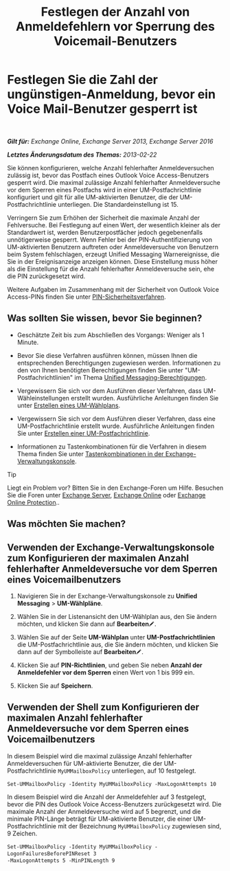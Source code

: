 ﻿---
title: 'Festlegen der Anzahl von Anmeldefehlern vor Sperrung des Voicemail-Benutzers'
TOCTitle: Festlegen Sie die Zahl der ungünstigen-Anmeldung, bevor ein Voice Mail-Benutzer gesperrt ist
ms:assetid: 855e1980-2868-4983-b097-0b5f63f202b8
ms:mtpsurl: https://technet.microsoft.com/de-de/library/Bb123544(v=EXCHG.150)
ms:contentKeyID: 50554864
ms.date: 05/23/2018
mtps_version: v=EXCHG.150
ms.translationtype: MT
---

# Festlegen Sie die Zahl der ungünstigen-Anmeldung, bevor ein Voice Mail-Benutzer gesperrt ist

 

_**Gilt für:** Exchange Online, Exchange Server 2013, Exchange Server 2016_

_**Letztes Änderungsdatum des Themas:** 2013-02-22_

Sie können konfigurieren, welche Anzahl fehlerhafter Anmeldeversuchen zulässig ist, bevor das Postfach eines Outlook Voice Access-Benutzers gesperrt wird. Die maximal zulässige Anzahl fehlerhafter Anmeldeversuche vor dem Sperren eines Postfachs wird in einer UM-Postfachrichtlinie konfiguriert und gilt für alle UM-aktivierten Benutzer, die der UM-Postfachrichtlinie unterliegen. Die Standardeinstellung ist 15.

Verringern Sie zum Erhöhen der Sicherheit die maximale Anzahl der Fehlversuche. Bei Festlegung auf einen Wert, der wesentlich kleiner als der Standardwert ist, werden Benutzerpostfächer jedoch gegebenenfalls unnötigerweise gesperrt. Wenn Fehler bei der PIN-Authentifizierung von UM-aktivierten Benutzern auftreten oder Anmeldeversuche von Benutzern beim System fehlschlagen, erzeugt Unified Messaging Warnereignisse, die Sie in der Ereignisanzeige anzeigen können. Diese Einstellung muss höher als die Einstellung für die Anzahl fehlerhafter Anmeldeversuche sein, ehe die PIN zurückgesetzt wird.

Weitere Aufgaben im Zusammenhang mit der Sicherheit von Outlook Voice Access-PINs finden Sie unter [PIN-Sicherheitsverfahren](pin-security-procedures-exchange-2013-help.md).

## Was sollten Sie wissen, bevor Sie beginnen?

  - Geschätzte Zeit bis zum Abschließen des Vorgangs: Weniger als 1 Minute.

  - Bevor Sie diese Verfahren ausführen können, müssen Ihnen die entsprechenden Berechtigungen zugewiesen werden. Informationen zu den von Ihnen benötigten Berechtigungen finden Sie unter "UM-Postfachrichtlinien" im Thema [Unified Messaging-Berechtigungen](unified-messaging-permissions-exchange-2013-help.md).

  - Vergewissern Sie sich vor dem Ausführen dieser Verfahren, dass UM-Wähleinstellungen erstellt wurden. Ausführliche Anleitungen finden Sie unter [Erstellen eines UM-Wählplans](https://review.docs.microsoft.com/de-de/exchange/voice-mail-unified-messaging/connect-voice-mail-system/create-um-dial-plan).

  - Vergewissern Sie sich vor dem Ausführen dieser Verfahren, dass eine UM-Postfachrichtlinie erstellt wurde. Ausführliche Anleitungen finden Sie unter [Erstellen einer UM-Postfachrichtlinie](https://review.docs.microsoft.com/de-de/exchange/voice-mail-unified-messaging/set-up-voice-mail/create-um-mailbox-policy).

  - Informationen zu Tastenkombinationen für die Verfahren in diesem Thema finden Sie unter [Tastenkombinationen in der Exchange-Verwaltungskonsole](keyboard-shortcuts-in-the-exchange-admin-center-exchange-online-protection-help.md).


> [!TIP]
> Liegt ein Problem vor? Bitten Sie in den Exchange-Foren um Hilfe. Besuchen Sie die Foren unter <A href="https://go.microsoft.com/fwlink/p/?linkid=60612">Exchange Server</A>, <A href="https://go.microsoft.com/fwlink/p/?linkid=267542">Exchange Online</A> oder <A href="https://go.microsoft.com/fwlink/p/?linkid=285351">Exchange Online Protection</A>..



## Was möchten Sie machen?

## Verwenden der Exchange-Verwaltungskonsole zum Konfigurieren der maximalen Anzahl fehlerhafter Anmeldeversuche vor dem Sperren eines Voicemailbenutzers

1.  Navigieren Sie in der Exchange-Verwaltungskonsole zu **Unified Messaging** \> **UM-Wählpläne**.

2.  Wählen Sie in der Listenansicht den UM-Wählplan aus, den Sie ändern möchten, und klicken Sie dann auf **Bearbeiten**![Bearbeitungssymbol](images/Bb124582.6f53ccb2-1f13-4c02-bea0-30690e6ea71d(EXCHG.150).gif "Bearbeitungssymbol").

3.  Wählen Sie auf der Seite **UM-Wählplan** unter **UM-Postfachrichtlinien** die UM-Postfachrichtlinie aus, die Sie ändern möchten, und klicken Sie dann auf der Symbolleiste auf **Bearbeiten**![Bearbeitungssymbol](images/Bb124582.6f53ccb2-1f13-4c02-bea0-30690e6ea71d(EXCHG.150).gif "Bearbeitungssymbol").

4.  Klicken Sie auf **PIN-Richtlinien**, und geben Sie neben **Anzahl der Anmeldefehler vor dem Sperren** einen Wert von 1 bis 999 ein.

5.  Klicken Sie auf **Speichern**.

## Verwenden der Shell zum Konfigurieren der maximalen Anzahl fehlerhafter Anmeldeversuche vor dem Sperren eines Voicemailbenutzers

In diesem Beispiel wird die maximal zulässige Anzahl fehlerhafter Anmeldeversuchen für UM-aktivierte Benutzer, die der UM-Postfachrichtlinie `MyUMMailboxPolicy` unterliegen, auf 10 festgelegt.

    Set-UMMailboxPolicy -Identity MyUMMailboxPolicy -MaxLogonAttempts 10

In diesem Beispiel wird die Anzahl der Anmeldefehler auf 3 festgelegt, bevor die PIN des Outlook Voice Access-Benutzers zurückgesetzt wird. Die maximale Anzahl der Anmeldeversuche wird auf 5 begrenzt, und die minimale PIN-Länge beträgt für UM-aktivierte Benutzer, die einer UM-Postfachrichtlinie mit der Bezeichnung `MyUMMailboxPolicy` zugewiesen sind, 9 Zeichen.

    Set-UMMailboxPolicy -Identity MyUMMailboxPolicy -LogonFailuresBeforePINReset 3
    -MaxLogonAttempts 5 -MinPINLength 9

